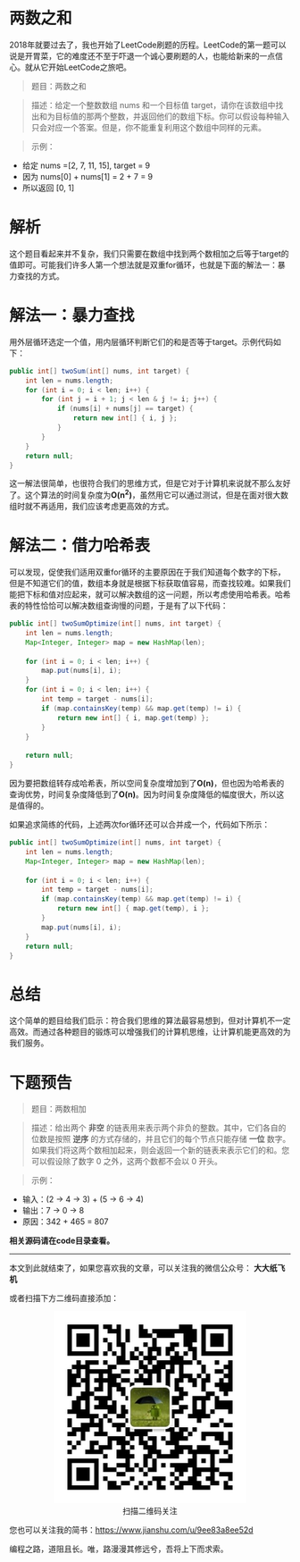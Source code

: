# 两数之和

2018年就要过去了，我也开始了LeetCode刷题的历程。LeetCode的第一题可以说是开胃菜，它的难度还不至于吓退一个诚心要刷题的人，也能给新来的一点信心。就从它开始LeetCode之旅吧。

> 题目：两数之和

> 描述：给定一个整数数组 nums 和一个目标值 target，请你在该数组中找出和为目标值的那两个整数，并返回他们的数组下标。你可以假设每种输入只会对应一个答案。但是，你不能重复利用这个数组中同样的元素。

> 示例：
* 给定 nums =[2, 7, 11, 15], target = 9
* 因为 nums[0] + nums[1] = 2 + 7 = 9
* 所以返回 [0, 1]

# 解析

这个题目看起来并不复杂，我们只需要在数组中找到两个数相加之后等于target的值即可。可能我们许多人第一个想法就是双重for循环，也就是下面的解法一：暴力查找的方式。

# 解法一：暴力查找

用外层循环选定一个值，用内层循环判断它们的和是否等于target。示例代码如下：

```java
public int[] twoSum(int[] nums, int target) {
    int len = nums.length;
    for (int i = 0; i < len; i++) {
        for (int j = i + 1; j < len & j != i; j++) {
            if (nums[i] + nums[j] == target) {
                return new int[] { i, j };
            }
        }
    }
    return null;
}
```

这一解法很简单，也很符合我们的思维方式，但是它对于计算机来说就不那么友好了。这个算法的时间复杂度为**O(n<sup>2</sup>)**，虽然用它可以通过测试，但是在面对很大数组时就不再适用，我们应该考虑更高效的方式。

# 解法二：借力哈希表

可以发现，促使我们适用双重for循环的主要原因在于我们知道每个数字的下标，但是不知道它们的值，数组本身就是根据下标获取值容易，而查找较难。如果我们能把下标和值对应起来，就可以解决数组的这一问题，所以考虑使用哈希表。哈希表的特性恰恰可以解决数组查询慢的问题，于是有了以下代码：

```java
public int[] twoSumOptimize(int[] nums, int target) {
    int len = nums.length;
    Map<Integer, Integer> map = new HashMap(len);

    for (int i = 0; i < len; i++) {
        map.put(nums[i], i);
    }
    for (int i = 0; i < len; i++) {
        int temp = target - nums[i];
        if (map.containsKey(temp) && map.get(temp) != i) {
            return new int[] { i, map.get(temp) };
        }
    }

    return null;
}
```

因为要把数组转存成哈希表，所以空间复杂度增加到了**O(n)**，但也因为哈希表的查询优势，时间复杂度降低到了**O(n)**。因为时间复杂度降低的幅度很大，所以这是值得的。

如果追求简练的代码，上述两次for循环还可以合并成一个，代码如下所示：

```java
public int[] twoSumOptimize(int[] nums, int target) {
    int len = nums.length;
    Map<Integer, Integer> map = new HashMap(len);

    for (int i = 0; i < len; i++) {
        int temp = target - nums[i];
        if (map.containsKey(temp) && map.get(temp) != i) {
            return new int[] { map.get(temp), i };
        }
        map.put(nums[i], i);
    }
    return null;
}
```

# 总结

这个简单的题目给我们启示：符合我们思维的算法最容易想到，但对计算机不一定高效。而通过各种题目的锻炼可以增强我们的计算机思维，让计算机能更高效的为我们服务。

# 下题预告

> 题目：两数相加

> 描述：给出两个 **非空** 的链表用来表示两个非负的整数。其中，它们各自的位数是按照 **逆序** 的方式存储的，并且它们的每个节点只能存储 **一位** 数字。如果我们将这两个数相加起来，则会返回一个新的链表来表示它们的和。您可以假设除了数字 0 之外，这两个数都不会以 0 开头。

> 示例：
* 输入：(2 -> 4 -> 3) + (5 -> 6 -> 4)
* 输出：7 -> 0 -> 8
* 原因：342 + 465 = 807

**相关源码请在code目录查看。**

---

本文到此就结束了，如果您喜欢我的文章，可以关注我的微信公众号： **大大纸飞机** 

或者扫描下方二维码直接添加：

<div align="center"><img src ="./image/qrcode.jpg" /><br/>扫描二维码关注</div>

您也可以关注我的简书：https://www.jianshu.com/u/9ee83a8ee52d

编程之路，道阻且长。唯，路漫漫其修远兮，吾将上下而求索。